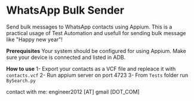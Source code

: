 # WhatsApp Bulk Sender
Send bulk messages to WhatsApp contacts using Appium.
This is a practical usage of Test Automation and usefull for sending bulk message like "Happy new year"!

**Prerequisites**
Your system should be configured for using Appium. Make sure your device is connected and listed in ADB.

**How to use**
1- Export your contacts as a VCF file and repleace it with `contacts.vcf`
2- Run appium server on port 4723
3- From `Tests` folder run `BySearch.py`

contact with me:   engineer2012 [AT]  gmail [DOT_COM]

